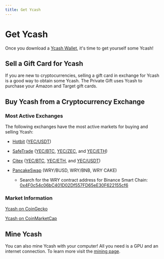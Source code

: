 ```yaml
---
title: Get Ycash
---
```


# Get Ycash

Once you download a [Ycash Wallet](/wallets), it's time to get yourself some Ycash!

## Sell a Gift Card for Ycash

If you are new to cryptocurrencies, selling a gift card in exchange for
Ycash is a good way to obtain some Ycash. The Private Gift uses Ycash to
purchase your Amazon and Target gift cards.

## Buy Ycash from a Cryptocurrency Exchange

### Most Active Exchanges

The following exchanges have the most active markets for buying and selling Ycash:

* [Hotbit](https://www.hotbit.io/) ([YEC/USDT](https://www.hotbit.io/exchange?symbol=YEC_USDT))

* [SafeTrade](https://www.safe.trade) ([YEC/BTC](https://safe.trade/trading/yecbtc), [YEC/ZEC](https://safe.trade/trading/yeczec), and [YEC/ETH](https://safe.trade/trading/yeceth))

* [Citex](https://www.citex.co.kr) ([YEC/BTC](https://www.citex.co.kr/#/trade/YEC_BTC), [YEC/ETH](https://www.citex.co.kr/#/trade/YEC_ETH), and [YEC/USDT](https://www.citex.co.kr/#/trade/YEC_USDT))

* [PancakeSwap](https://exchange.pancakeswap.finance/#/swap) (WRY/BUSD, WRY/BNB, WRY CAKE)
    - Search for the WRY contract address for Binance Smart Chain: [0x4F0c54c06bC401D02Df557FD65eE30F622155cf6](https://bscscan.com/token/0x4F0c54c06bC401D02Df557FD65eE30F622155cf6)

### Market Information

[Ycash on CoinGecko](https://www.coingecko.com/en/coins/ycash)

[Ycash on CoinMarketCap](https://coinmarketcap.com/currencies/ycash/)

## Mine Ycash

You can also mine Ycash with your computer! All you need is a GPU and an internet connection. To learn more visit the [mining page](/mining).


